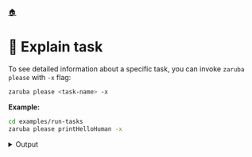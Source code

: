 <!--startTocHeader-->
[🏠](README.md)
# 🔎 Explain task
<!--endTocHeader-->

To see detailed information about a specific task, you can invoke `zaruba please` with `-x` flag:

```bash
zaruba please <task-name> -x
```

__Example:__

<!--startCode-->
```bash
cd examples/run-tasks
zaruba please printHelloHuman -x
```
 
<details>
<summary>Output</summary>
 
```````
## Information

File Location:

    /home/gofrendi/zaruba/docs/examples/run-tasks/index.zaruba.yaml

Should Sync Env:

    false

Type:

    simple


## Start

* `bash`
* `-c`
* `echo ${GREETINGS} ${ZARUBA_INPUT_HUMAN_NAME}`


## Inputs


### Inputs.humanName

Prompt:

    Your name

Default Value:

    human

Secret:

    false


## Envs


### Envs.GREETINGS

From:

    GREETINGS

Default:

    hello
```````
</details>
<!--endCode-->


<!--startTocSubtopic-->

<!--endTocSubtopic-->